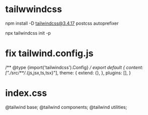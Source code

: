# tailwwindcss
npm install -D tailwindcss@3.4.17 postcss autoprefixer

npx tailwindcss init -p


# fix tailwind.config.js
/** @type {import('tailwindcss').Config} */
export default {
  content: ["./src/**/*.{js,jsx,ts,tsx}"],
  theme: {
    extend: {},
  },
  plugins: [],
}



# index.css
@tailwind base;
@tailwind components;
@tailwind utilities;


# 